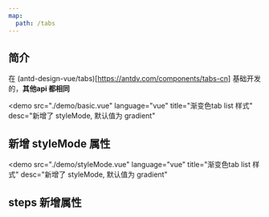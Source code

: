 ```yaml
---
map:
  path: /tabs
---
```


## 简介

在 (antd-design-vue/tabs)[https://antdv.com/components/tabs-cn] 基础开发的，**其他api 都相同**

<demo src="./demo/basic.vue"
  language="vue"
  title="渐变色tab list 样式"
  desc="新增了 styleMode, 默认值为 gradient"
  >
</demo>

## 新增 styleMode 属性

<demo src="./demo/styleMode.vue"
  language="vue"
  title="渐变色tab list 样式"
  desc="新增了 styleMode, 默认值为 gradient"
  >
</demo>

## steps 新增属性

<API src="./components/tabs.vue" lang="zh"></API>